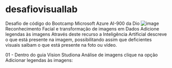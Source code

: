 # desafiovisuallab
Desafio de código do Bootcamp Microsoft Azure AI-900 da Dio
![image](https://github.com/MachadofAna/desafiovisuallab/assets/86420434/8cbc4817-a067-4ca2-9dfe-4787abb8cf45)
Reconhecimento Facial e transformação de imagens em Dados
Adicione legendas às imagens
Através deste recurso a Inteligência Artificial descreve o que está presente na imagem, possibilitando assim que deficientes visuais saibam o que está presente na foto ou vídeo.

01 - Dentro do guia Vision Studiona Análise de imagens clique na opção Adicionar legendas às imagens:
